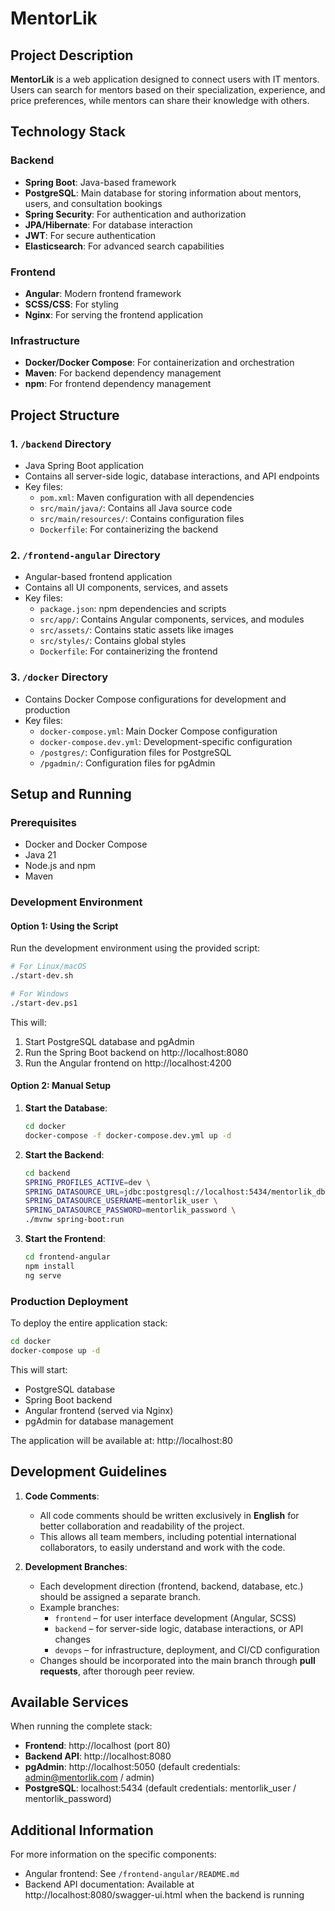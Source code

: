 # MentorLik

## Project Description

**MentorLik** is a web application designed to connect users with IT mentors. Users can search for mentors based on their specialization, experience, and price preferences, while mentors can share their knowledge with others.

## Technology Stack

### Backend
- **Spring Boot**: Java-based framework
- **PostgreSQL**: Main database for storing information about mentors, users, and consultation bookings
- **Spring Security**: For authentication and authorization
- **JPA/Hibernate**: For database interaction
- **JWT**: For secure authentication
- **Elasticsearch**: For advanced search capabilities

### Frontend
- **Angular**: Modern frontend framework
- **SCSS/CSS**: For styling
- **Nginx**: For serving the frontend application

### Infrastructure
- **Docker/Docker Compose**: For containerization and orchestration
- **Maven**: For backend dependency management
- **npm**: For frontend dependency management

## Project Structure

### 1. `/backend` Directory
- Java Spring Boot application
- Contains all server-side logic, database interactions, and API endpoints
- Key files:
  - `pom.xml`: Maven configuration with all dependencies
  - `src/main/java/`: Contains all Java source code
  - `src/main/resources/`: Contains configuration files
  - `Dockerfile`: For containerizing the backend

### 2. `/frontend-angular` Directory
- Angular-based frontend application
- Contains all UI components, services, and assets
- Key files:
  - `package.json`: npm dependencies and scripts
  - `src/app/`: Contains Angular components, services, and modules
  - `src/assets/`: Contains static assets like images
  - `src/styles/`: Contains global styles
  - `Dockerfile`: For containerizing the frontend

### 3. `/docker` Directory
- Contains Docker Compose configurations for development and production
- Key files:
  - `docker-compose.yml`: Main Docker Compose configuration
  - `docker-compose.dev.yml`: Development-specific configuration
  - `/postgres/`: Configuration files for PostgreSQL
  - `/pgadmin/`: Configuration files for pgAdmin

## Setup and Running

### Prerequisites
- Docker and Docker Compose
- Java 21
- Node.js and npm
- Maven

### Development Environment

#### Option 1: Using the Script
Run the development environment using the provided script:

```bash
# For Linux/macOS
./start-dev.sh

# For Windows
./start-dev.ps1
```

This will:
1. Start PostgreSQL database and pgAdmin
2. Run the Spring Boot backend on http://localhost:8080
3. Run the Angular frontend on http://localhost:4200

#### Option 2: Manual Setup

1. **Start the Database**:
   ```bash
   cd docker
   docker-compose -f docker-compose.dev.yml up -d
   ```

2. **Start the Backend**:
   ```bash
   cd backend
   SPRING_PROFILES_ACTIVE=dev \
   SPRING_DATASOURCE_URL=jdbc:postgresql://localhost:5434/mentorlik_db \
   SPRING_DATASOURCE_USERNAME=mentorlik_user \
   SPRING_DATASOURCE_PASSWORD=mentorlik_password \
   ./mvnw spring-boot:run
   ```

3. **Start the Frontend**:
   ```bash
   cd frontend-angular
   npm install
   ng serve
   ```

### Production Deployment

To deploy the entire application stack:

```bash
cd docker
docker-compose up -d
```

This will start:
- PostgreSQL database
- Spring Boot backend
- Angular frontend (served via Nginx)
- pgAdmin for database management

The application will be available at: http://localhost:80

## Development Guidelines

1. **Code Comments**:
   - All code comments should be written exclusively in **English** for better collaboration and readability of the project.
   - This allows all team members, including potential international collaborators, to easily understand and work with the code.

2. **Development Branches**:
   - Each development direction (frontend, backend, database, etc.) should be assigned a separate branch.
   - Example branches:
     - `frontend` – for user interface development (Angular, SCSS)
     - `backend` – for server-side logic, database interactions, or API changes
     - `devops` – for infrastructure, deployment, and CI/CD configuration
   - Changes should be incorporated into the main branch through **pull requests**, after thorough peer review.

## Available Services

When running the complete stack:
- **Frontend**: http://localhost (port 80)
- **Backend API**: http://localhost:8080
- **pgAdmin**: http://localhost:5050 (default credentials: admin@mentorlik.com / admin)
- **PostgreSQL**: localhost:5434 (default credentials: mentorlik_user / mentorlik_password)

## Additional Information

For more information on the specific components:
- Angular frontend: See `/frontend-angular/README.md`
- Backend API documentation: Available at http://localhost:8080/swagger-ui.html when the backend is running

